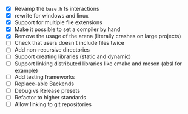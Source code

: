 - [x] Revamp the `base.h` fs interactions
- [x] rewrite for windows and linux
- [x] Support for multiple file extensions
- [x] Make it possible to set a compiler by hand
- [x] Remove the usage of the arena (literally crashes on large projects)
- [ ] Check that users doesn't include files twice
- [ ] Add non-recursive directories
- [ ] Support creating libraries (static and dynamic)
- [ ] Support linking distributed libraries like cmake and meson (absl for example)
- [ ] Add testing frameworks
- [ ] Replace-able Backends
- [ ] Debug vs Release presets
- [ ] Refactor to higher standards
- [ ] Allow linking to git repositories
